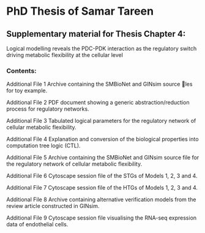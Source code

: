 
# PhD Thesis of Samar Tareen
 
## Supplementary material for Thesis Chapter 4:
Logical modelling reveals the PDC-PDK interaction as the regulatory switch driving metabolic flexibility at the cellular level

### Contents:

  Additional File 1
  Archive containing the SMBioNet and GINsim source les for toy example.
  
  Additional File 2
  PDF document showing a generic abstraction/reduction process for regulatory networks.

  Additional File 3
  Tabulated logical parameters for the regulatory network of cellular metabolic flexibility.

  Additional File 4
  Explanation and conversion of the biological properties into computation tree logic (CTL).

  Additional File 5
  Archive containing the SMBioNet and GINsim source file for the regulatory network of cellular metabolic flexibility.

  Additional File 6
  Cytoscape session file of the STGs of Models 1, 2, 3 and 4.

  Additional File 7
  Cytoscape session file of the HTGs of Models 1, 2, 3 and 4.

  Additional File 8
  Archive containing alternative verification models from the review article constructed in GINsim.

  Additional File 9
  Cytoscape session file visualising the RNA-seq expression data of endothelial cells.
